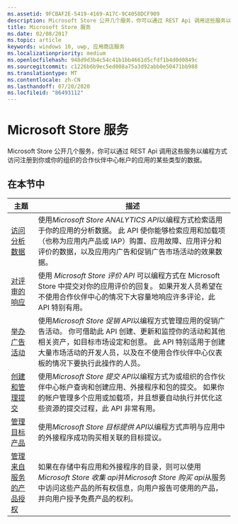 ```yaml
---
ms.assetid: 9FCBAF2E-5419-4169-A17C-9C4058DCF909
description: Microsoft Store 公开几个服务，你可以通过 REST Api 调用这些服务以编程方式访问注册到你或你的组织的合作伙伴中心帐户的应用的某些类型的数据。
title: Microsoft Store 服务
ms.date: 02/08/2017
ms.topic: article
keywords: windows 10, uwp, 应用商店服务
ms.localizationpriority: medium
ms.openlocfilehash: 948d9d3b4c54c41b1bb4661d5cfdf1b4d0d0849c
ms.sourcegitcommit: c1226b6b9ec5ed008a75a3d92abb0e50471bb988
ms.translationtype: MT
ms.contentlocale: zh-CN
ms.lasthandoff: 07/20/2020
ms.locfileid: "86493112"
---
```

# <a name="microsoft-store-services"></a>Microsoft Store 服务

Microsoft Store 公开几个服务，你可以通过 REST Api 调用这些服务以编程方式访问注册到你或你的组织的合作伙伴中心帐户的应用的某些类型的数据。

## <a name="in-this-section"></a>在本节中


| 主题            | 描述                 |
|------------------|-----------------------------|
| [访问分析数据](access-analytics-data-using-windows-store-services.md) | 使用*Microsoft Store ANALYTICS API*以编程方式检索适用于你的应用的分析数据。 此 API 使你能够检索应用和加载项（也称为应用内产品或 IAP）购置、应用故障、应用评分和评价的数据，以及应用内广告和促销广告市场活动的效果数据。 |
| [对评审的响应](respond-to-reviews-using-windows-store-services.md) | 使用 *Microsoft Store 评价 API* 可以编程方式在 Microsoft Store 中提交对你的应用评价的回复。 如果开发人员希望在不使用合作伙伴中心的情况下大容量地响应许多评论，此 API 特别有用。  |
| [举办广告活动](run-ad-campaigns-using-windows-store-services.md) | 使用*Microsoft Store 促销 API*以编程方式管理应用的促销广告活动。 你可借助此 API 创建、更新和监控你的活动和其他相关资产，如目标市场设定和创意。 此 API 特别适用于创建大量市场活动的开发人员，以及在不使用合作伙伴中心仪表板的情况下要执行此操作的人员。 |
| [创建和管理提交](create-and-manage-submissions-using-windows-store-services.md) | 使用*Microsoft Store 提交 API*以编程方式为或组织的合作伙伴中心帐户查询和创建应用、外接程序和包的提交。 如果你的帐户管理多个应用或加载项，并且想要自动执行并优化这些资源的提交过程，此 API 非常有用。 |
| [管理目标产品](manage-targeted-offers-using-windows-store-services.md) | 使用*Microsoft Store 目标提供 API*以编程方式声明与应用中的外接程序成功购买相关联的目标提议。 |
| [管理来自服务的产品授权](view-and-grant-products-from-a-service.md)  | 如果在存储中有应用和外接程序的目录，则可以使用*Microsoft Store 收集 api*并*Microsoft Store 购买 api*从服务中访问这些产品的所有权信息，向用户报告可使用的产品，并向用户授予免费产品的权利。  |
